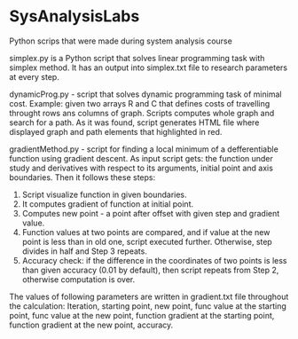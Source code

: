 # SysAnalysisLabs
Python scrips that were made during system analysis course

simplex.py is a Python script that solves linear programming task with simplex method.
  It has an output into simplex.txt file to research parameters at every step.
  
dynamicProg.py - script that solves dynamic programming task of minimal cost. 
Example: given two arrays R and C that defines costs of travelling throught rows ans columns of graph.
Scripts computes whole graph and search for a path. As it was found, script generates HTML file where displayed graph and path elements that highlighted in red.

gradientMethod.py - script for finding a local minimum of a defferentiable function using gradient descent. 
As input script gets: the function under study and derivatives with respect to its arguments, initial point and axis boundaries.
Then it follows these steps:

1) Script visualize function in given boundaries. 
2) It computes gradient of function at initial point.
3) Computes new point - a point after offset with given step and gradient value.
4) Function values at two points are compared, and if value at the new point is less than in old one, script executed further. Otherwise, step divides in half and Step 3 repeats.
5) Accuracy check: if the difference in the coordinates of two points is less than given accuracy (0.01 by default), then script repeats from Step 2, otherwise computation is over.

The values of following parameters are written in gradient.txt file throughout the calculation: Iteration, starting point, new point, func value at the starting point, func value at the new point,  function gradient at the starting point, function gradient at the new point, accuracy.
